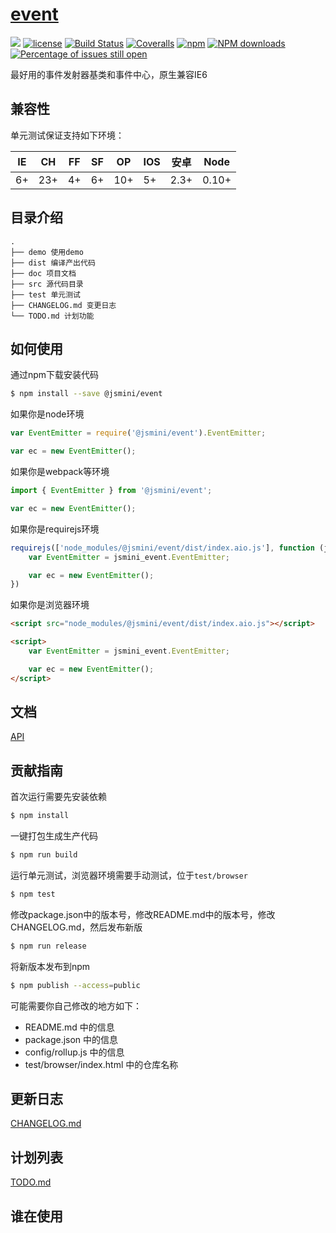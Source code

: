 # [event](https://github.com/jsmini/event)
[![](https://img.shields.io/badge/Powered%20by-jslib%20base-brightgreen.svg)](https://github.com/yanhaijing/jslib-base)
[![license](https://img.shields.io/badge/license-MIT-blue.svg)](https://github.com/jsmini/event/blob/master/LICENSE)
[![Build Status](https://travis-ci.org/jsmini/event.svg?branch=master)](https://travis-ci.org/jsmini/event)
[![Coveralls](https://img.shields.io/coveralls/jsmini/event.svg)](https://coveralls.io/github/jsmini/event)
[![npm](https://img.shields.io/badge/npm-0.6.3-orange.svg)](https://www.npmjs.com/package/@jsmini/event)
[![NPM downloads](http://img.shields.io/npm/dm/@jsmini/event.svg?style=flat-square)](http://www.npmtrends.com/@jsmini/event)
[![Percentage of issues still open](http://isitmaintained.com/badge/open/jsmini/event.svg)](http://isitmaintained.com/project/jsmini/event "Percentage of issues still open")

最好用的事件发射器基类和事件中心，原生兼容IE6

## 兼容性
单元测试保证支持如下环境：

| IE   | CH   | FF   | SF   | OP   | IOS  | 安卓   | Node  |
| ---- | ---- | ---- | ---- | ---- | ---- | ---- | ----- |
| 6+   | 23+  | 4+   | 6+   | 10+  | 5+   | 2.3+ | 0.10+ |

## 目录介绍

```
.
├── demo 使用demo
├── dist 编译产出代码
├── doc 项目文档
├── src 源代码目录
├── test 单元测试
├── CHANGELOG.md 变更日志
└── TODO.md 计划功能
```

## 如何使用
通过npm下载安装代码

```bash
$ npm install --save @jsmini/event
```

如果你是node环境

```js
var EventEmitter = require('@jsmini/event').EventEmitter;

var ec = new EventEmitter();
```

如果你是webpack等环境

```js
import { EventEmitter } from '@jsmini/event';

var ec = new EventEmitter();
```

如果你是requirejs环境

```js
requirejs(['node_modules/@jsmini/event/dist/index.aio.js'], function (jsmini_event) {
    var EventEmitter = jsmini_event.EventEmitter;

    var ec = new EventEmitter();
})
```

如果你是浏览器环境

```html
<script src="node_modules/@jsmini/event/dist/index.aio.js"></script>

<script>
    var EventEmitter = jsmini_event.EventEmitter;

    var ec = new EventEmitter();
</script>
```

## 文档
[API](https://github.com/jsmini/event/blob/master/doc/api_CN.md)

## 贡献指南
首次运行需要先安装依赖

```bash
$ npm install
```

一键打包生成生产代码

```bash
$ npm run build
```

运行单元测试，浏览器环境需要手动测试，位于`test/browser`

```bash
$ npm test
```

修改package.json中的版本号，修改README.md中的版本号，修改CHANGELOG.md，然后发布新版

```bash
$ npm run release
```

将新版本发布到npm

```bash
$ npm publish --access=public
```

可能需要你自己修改的地方如下：

- README.md 中的信息
- package.json 中的信息
- config/rollup.js 中的信息
- test/browser/index.html 中的仓库名称

## 更新日志
[CHANGELOG.md](https://github.com/jsmini/event/blob/master/CHANGELOG_CN.md)

## 计划列表
[TODO.md](https://github.com/jsmini/event/blob/master/TODO.md)

## 谁在使用
